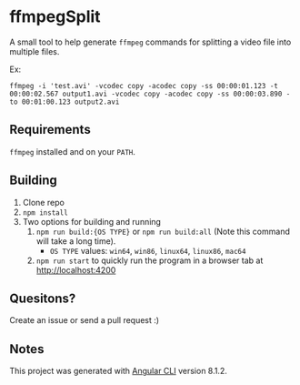 # ffmpegSplit

A small tool to help generate `ffmpeg` commands for splitting a video file into multiple files.

Ex:

```
ffmpeg -i 'test.avi' -vcodec copy -acodec copy -ss 00:00:01.123 -t 00:00:02.567 output1.avi -vcodec copy -acodec copy -ss 00:00:03.890 -to 00:01:00.123 output2.avi 
```

## Requirements

`ffmpeg` installed and on your `PATH`.

## Building

1. Clone repo
1. `npm install`
1. Two options for building and running
   1. `npm run build:{OS TYPE}` or `npm run build:all` (Note this command will take a long time).
      * `OS TYPE` values:  `win64`, `win86`, `linux64`, `linux86`, `mac64`
   1. `npm run start` to quickly run the program in a browser tab at <http://localhost:4200>

## Quesitons?

Create an issue or send a pull request :)

## Notes

This project was generated with [Angular CLI](https://github.com/angular/angular-cli) version 8.1.2.
